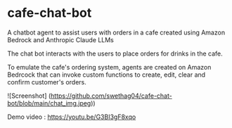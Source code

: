 # cafe-chat-bot
A chatbot agent to assist users with orders in a cafe created using Amazon Bedrock and Anthropic Claude LLMs

The chat bot interacts with the users to place orders for drinks in the cafe. 

To emulate the cafe's ordering system, agents are created on Amazon Bedrcock that can invoke
custom functions to create, edit, clear and confirm customer's orders.

![Screenshot] (https://github.com/swethag04/cafe-chat-bot/blob/main/chat_img.jpeg))

Demo video : https://youtu.be/G3BI3gF8xqo
